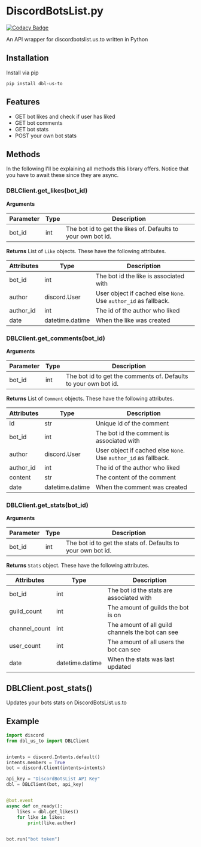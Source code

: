 # DiscordBotsList.py

[![Codacy Badge](https://api.codacy.com/project/badge/Grade/7b97ef7307d44f7285935ee1c6f336aa)](https://app.codacy.com/gh/MrSpinne/DiscordBotsList.py?utm_source=github.com&utm_medium=referral&utm_content=MrSpinne/DiscordBotsList.py&utm_campaign=Badge_Grade_Settings)

An API wrapper for discordbotslist.us.to written in Python

## Installation
Install via pip

    pip install dbl-us-to

## Features
- GET bot likes and check if user has liked
- GET bot comments
- GET bot stats
- POST your own bot stats

## Methods
In the following I'll be explaining all methods this library offers.
Notice that you have to await these since they are async.

### DBLClient.get_likes(bot_id)
**Arguments**

| Parameter | Type | Description |
| --------- | ---- | ----------- |
| bot_id    | int  | The bot id to get the likes of. Defaults to your own bot id.

**Returns**
List of `Like` objects. These have the following attributes.

| Attributes | Type            | Description |
| ---------- | --------------- | ----------- |
| bot_id     | int             | The bot id the like is associated with
| author     | discord.User    | User object if cached else `None`. Use `author_id` as fallback.
| author_id  | int             | The id of the author who liked
| date       | datetime.datime | When the like was created

### DBLClient.get_comments(bot_id)
**Arguments**

| Parameter | Type | Description |
| --------- | ---- | ----------- |
| bot_id    | int  | The bot id to get the comments of. Defaults to your own bot id.

**Returns**
List of `Comment` objects. These have the following attributes.

| Attributes | Type            | Description |
| ---------- | --------------- | ----------- |
| id         | str             | Unique id of the comment
| bot_id     | int             | The bot id the comment is associated with
| author     | discord.User    | User object if cached else `None`. Use `author_id` as fallback.
| author_id  | int             | The id of the author who liked
| content    | str             | The content of the comment
| date       | datetime.datime | When the comment was created

### DBLClient.get_stats(bot_id)
**Arguments**

| Parameter | Type | Description |
| --------- | ---- | ----------- |
| bot_id    | int  | The bot id to get the stats of. Defaults to your own bot id.

**Returns**
`Stats` object. These have the following attributes.

| Attributes  | Type            | Description |
| ----------- | --------------- | ----------- |
| bot_id      | int             | The bot id the stats are associated with
| guild_count | int             | The amount of guilds the bot is on
| channel_count | int             | The amount of all guild channels the bot can see
| user_count | int             | The amount of all users the bot can see
| date        | datetime.datime | When the stats was last updated

## DBLClient.post_stats()
Updates your bots stats on DiscordBotsList.us.to

## Example

```python
import discord
from dbl_us_to import DBLClient


intents = discord.Intents.default()
intents.members = True
bot = discord.Client(intents=intents)

api_key = "DiscordBotsList API Key"
dbl = DBLClient(bot, api_key)


@bot.event
async def on_ready():
    likes = dbl.get_likes()
    for like in likes:
        print(like.author)
        

bot.run("bot token")
```